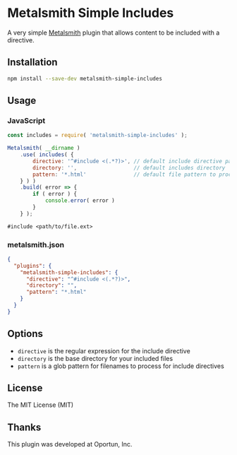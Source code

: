 # Metalsmith Simple Includes

A very simple [Metalsmith](http://metalsmith.io) plugin that allows content to be included with a directive.

## Installation

```bash
npm install --save-dev metalsmith-simple-includes
```

## Usage

### JavaScript

```js
const includes = require( 'metalsmith-simple-includes' );

Metalsmith( __dirname )
    .use( includes( {
        directive: '^#include <(.*?)>', // default include directive pattern
        directory: '',                  // default includes directory
        pattern: '*.html'               // default file pattern to process for include directives
    } ) )
    .build( error => {
        if ( error ) {
            console.error( error )
        }
    } );
```

```md
#include <path/to/file.ext>
```

### metalsmith.json

```json
{
  "plugins": {
    "metalsmith-simple-includes": {
      "directive": "^#include <(.*?)>",
      "directory": "",
      "pattern": "*.html"
    }
  }
}
```

## Options

- `directive` is the regular expression for the include directive
- `directory` is the base directory for your included files
- `pattern` is a glob pattern for filenames to process for include directives

## License

The MIT License (MIT)

## Thanks

This plugin was developed at Oportun, Inc.